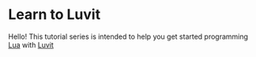 # Learn to Luvit
Hello! This tutorial series is intended to help you get started programming
[Lua](http://www.lua.org/) with [Luvit](https://github.com/luvit/luvit)
